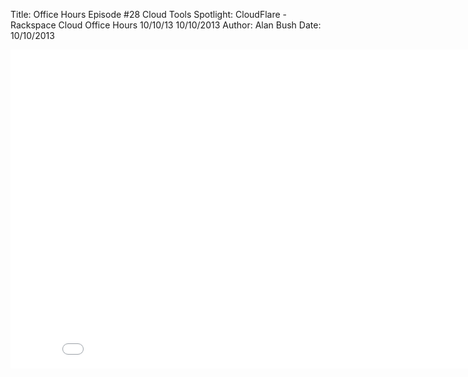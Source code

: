 Title: Office Hours Episode #28 Cloud Tools Spotlight: CloudFlare - Rackspace Cloud Office Hours 10/10/13 10/10/2013
Author: Alan Bush
Date: 10/10/2013

<div class="video-container"><iframe width="854" height="510" src="//www.youtube.com/embed/Tf2GsUVLvZU" frameborder="0" allowfullscreen></iframe></div>
